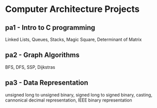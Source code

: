 # Computer Architecture Projects #

## pa1 - Intro to C programming ##
Linked Lists, Queues, Stacks, Magic Square, Determinant of Matrix
## pa2 - Graph Algorithms ##
BFS, DFS, SSP, Dijkstras
## pa3 - Data Representation ##
unsigned long to unsigned binary, signed long to signed binary, casting, cannonical decimal representation, IEEE binary representation
